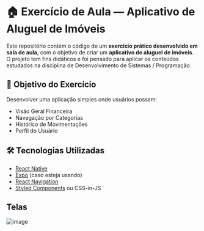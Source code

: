 # 🏠 Exercício de Aula — Aplicativo de Aluguel de Imóveis

Este repositório contém o código de um **exercício prático desenvolvido em sala de aula**, com o objetivo de criar um **aplicativo de aluguel de imóveis**. O projeto tem fins didáticos e foi pensado para aplicar os conteúdos estudados na disciplina de Desenvolvimento de Sistemas / Programação.

## 🎯 Objetivo do Exercício

Desenvolver uma aplicação simples onde usuários possam:

- Visão Geral Financeira
- Navegação por Categorias
- Histórico de Movimentações
- Perfil do Usuário
## 🛠️ Tecnologias Utilizadas
- [React Native](https://reactnative.dev/)
- [Expo](https://expo.dev/) (caso esteja usando)
- [React Navigation](https://reactnavigation.org/)
- [Styled Components](https://styled-components.com/) ou CSS-in-JS

## Telas
![image](https://github.com/user-attachments/assets/3ca77264-503f-4060-bad8-fa1b08a02a52)


